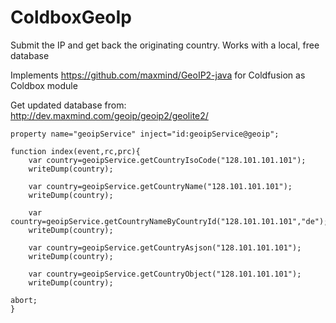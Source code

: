 # ColdboxGeoIp

Submit the IP and get back the originating country. Works with a local, free database

Implements https://github.com/maxmind/GeoIP2-java for Coldfusion as Coldbox module

Get updated database from: http://dev.maxmind.com/geoip/geoip2/geolite2/


	property name="geoipService" inject="id:geoipService@geoip";
	
	function index(event,rc,prc){
		var country=geoipService.getCountryIsoCode("128.101.101.101");
		writeDump(country);
    
		var country=geoipService.getCountryName("128.101.101.101");
		writeDump(country);
    
		var country=geoipService.getCountryNameByCountryId("128.101.101.101","de");
		writeDump(country);

		var country=geoipService.getCountryAsjson("128.101.101.101");
		writeDump(country);
    
		var country=geoipService.getCountryObject("128.101.101.101");
		writeDump(country);
    
    abort;
	}
